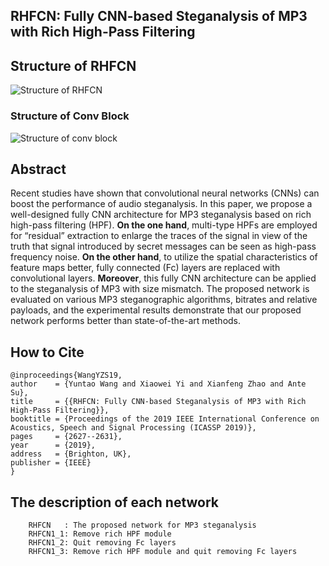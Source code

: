 ## RHFCN: Fully CNN-based Steganalysis of MP3 with Rich High-Pass Filtering

## Structure of RHFCN
![Structure of RHFCN](https://i.imgur.com/X3Pp0Sm.jpg)
### Structure of Conv Block
![Structure of conv block](https://i.imgur.com/RsJwSb4.jpg)
## Abstract
Recent studies have shown that convolutional neural networks (CNNs) can boost the performance of audio steganalysis. In this paper, we propose a well-designed fully CNN architecture for MP3 steganalysis based on rich high-pass filtering (HPF). **On the one hand**, multi-type HPFs are employed for “residual” extraction to enlarge the traces of the signal in view of the truth that signal introduced by secret messages can be seen as high-pass frequency noise. **On the other hand**, to utilize the spatial characteristics of feature maps better, fully connected (Fc) layers are replaced with convolutional layers. **Moreover**, this fully CNN architecture can be applied to the steganalysis of MP3 with size mismatch. The proposed network is evaluated on various MP3 steganographic algorithms, bitrates and relative payloads, and the experimental results demonstrate that our proposed network performs better than state-of-the-art methods.

## How to Cite
    @inproceedings{WangYZS19,
    author    = {Yuntao Wang and Xiaowei Yi and Xianfeng Zhao and Ante Su},
    title     = {{RHFCN: Fully CNN-based Steganalysis of MP3 with Rich High-Pass Filtering}},
    booktitle = {Proceedings of the 2019 IEEE International Conference on Acoustics, Speech and Signal Processing (ICASSP 2019)},
    pages     = {2627--2631},
    year      = {2019},
	address   = {Brighton, UK},
	publisher = {IEEE}
    }

## The description of each network
        RHFCN   : The proposed network for MP3 steganalysis
        RHFCN1_1: Remove rich HPF module
        RHFCN1_2: Quit removing Fc layers
        RHFCN1_3: Remove rich HPF module and quit removing Fc layers